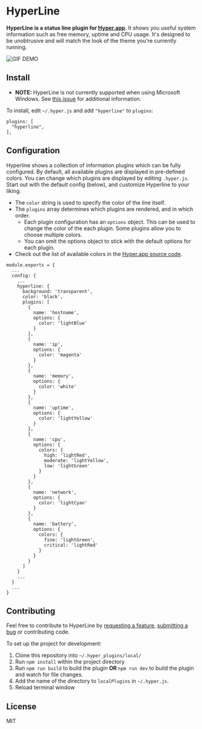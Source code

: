 HyperLine
=========

**HyperLine is a status line plugin for [Hyper.app](https://hyper.is/)**. It shows you useful system information such as free memory, uptime and CPU usage. It's designed to be unobtrusive and will match the look of the theme you're currently running.

![GIF DEMO](https://cloud.githubusercontent.com/assets/6755555/18163794/6737759e-7045-11e6-9117-41f7f343d43e.gif)

## Install

* **NOTE:** HyperLine is not currently supported when using Microsoft Windows. See [this issue](https://github.com/Hyperline/hyperline/issues/57) for additional information.

To install, edit `~/.hyper.js` and add `"hyperline"` to `plugins`:

```
plugins: [                                                                                               
  "hyperline",                                                                                           
],   
```

## Configuration

Hyperline shows a collection of information plugins which can be fully configured.
By default, all available plugins are displayed in pre-defined colors.
You can change which plugins are displayed by editing `.hyper.js`. Start
out with the default config (below), and customize Hyperline to your liking.

* The `color` string is used to specify the color of the line itself.
* The `plugins` array determines which plugins are rendered, and in which order.
  * Each plugin configuration has an `options` object. This can be used to change
  the color of the each plugin. Some plugins allow you to choose multiple colors.
  * You can omit the options object to stick with the default options for each plugin.
* Check out the list of available colors in the [Hyper.app source code](https://github.com/zeit/hyper/blob/master/lib/utils/colors.js).

```
module.exports = {
  ...
  config: {
    ...
    hyperline: {
      background: 'transparent',
      color: 'black',
      plugins: [
        {
          name: 'hostname',
          options: {
            color: 'lightBlue'
          }
        },
        {
          name: 'ip',
          options: {
            color: 'magenta'
          }
        },
        {
          name: 'memory',
          options: {
            color: 'white'
          }
        },
        {
          name: 'uptime',
          options: {
            color: 'lightYellow'
          }
        },
        {
          name: 'cpu',
          options: {
            colors: {
              high: 'lightRed',
              moderate: 'lightYellow',
              low: 'lightGreen'
            }
          }
        },
        {
          name: 'network',
          options: {
            color: 'lightCyan'
          }
        },
        {
          name: 'battery',
          options: {
            colors: {
              fine: 'lightGreen',
              critical: 'lightRed'
            }
          }
        }
      ]
    }
    ...
  }
  ...
}
```

## Contributing

Feel free to contribute to HyperLine by [requesting a feature](https://github.com/NickTikhonov/hyperterm-hyperline/issues/new), [submitting a bug](https://github.com/NickTikhonov/hyperterm-hyperline/issues/new) or contributing code.

To set up the project for development:

1. Clone this repository into `~/.hyper_plugins/local/`
2. Run `npm install` within the project directory
3. Run `npm run build` to build the plugin **OR** `npm run dev` to build the plugin and watch for file changes.
4. Add the name of the directory to `localPlugins` in `~/.hyper.js`.
5. Reload terminal window

## License

MIT

